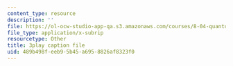 ```yaml
---
content_type: resource
description: ''
file: https://ol-ocw-studio-app-qa.s3.amazonaws.com/courses/8-04-quantum-physics-i-spring-2016/489b498feeb95b45a6958826af8323f0_EdXaUfRynx8.vtt
file_type: application/x-subrip
resourcetype: Other
title: 3play caption file
uid: 489b498f-eeb9-5b45-a695-8826af8323f0
---
```

